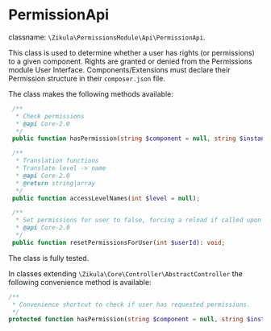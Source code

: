 # PermissionApi

classname: `\Zikula\PermissionsModule\Api\PermissionApi`.

This class is used to determine whether a user has rights (or permissions) to a given component. Rights are granted
or denied from the Permissions module User Interface. Components/Extensions must declare their Permission structure in
their `composer.json` file.

The class makes the following methods available:

```php
 /**
  * Check permissions
  * @api Core-2.0
  */
 public function hasPermission(string $component = null, string $instance = null, int $level = ACCESS_NONE, int $user = null): bool;

 /**
  * Translation functions
  * Translate level -> name
  * @api Core-2.0
  * @return string|array
  */
 public function accessLevelNames(int $level = null);

 /**
  * Set permissions for user to false, forcing a reload if called upon again.
  * @api Core-2.0
  */
 public function resetPermissionsForUser(int $userId): void;
```

The class is fully tested.

In classes extending `\Zikula\Core\Controller\AbstractController` the following convenience method is available:

```php
/**
 * Convenience shortcut to check if user has requested permissions.
 */
protected function hasPermission(string $component = null, string $instance = null, int $level = null, int $user = null): bool;
```
